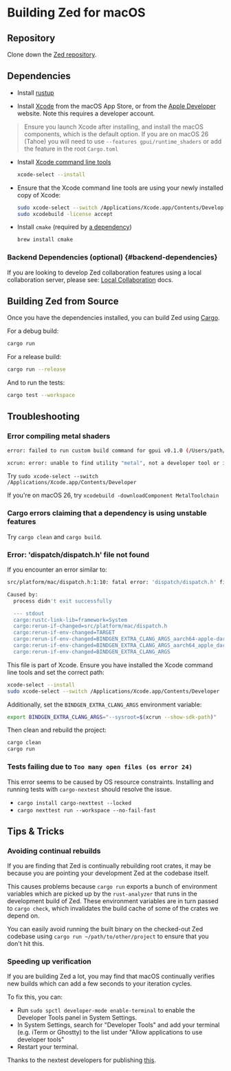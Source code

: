 # Building Zed for macOS

## Repository

Clone down the [Zed repository](https://github.com/zed-industries/zed).

## Dependencies

- Install [rustup](https://www.rust-lang.org/tools/install)

- Install [Xcode](https://apps.apple.com/us/app/xcode/id497799835?mt=12) from the macOS App Store, or from the [Apple Developer](https://developer.apple.com/download/all/) website. Note this requires a developer account.

> Ensure you launch Xcode after installing, and install the macOS components, which is the default option. If you are on macOS 26 (Tahoe) you will need to use `--features gpui/runtime_shaders` or add the feature in the root `Cargo.toml`

- Install [Xcode command line tools](https://developer.apple.com/xcode/resources/)

  ```sh
  xcode-select --install
  ```

- Ensure that the Xcode command line tools are using your newly installed copy of Xcode:

  ```sh
  sudo xcode-select --switch /Applications/Xcode.app/Contents/Developer
  sudo xcodebuild -license accept
  ```

- Install `cmake` (required by [a dependency](https://docs.rs/wasmtime-c-api-impl/latest/wasmtime_c_api/))

  ```sh
  brew install cmake
  ```

### Backend Dependencies (optional) {#backend-dependencies}

If you are looking to develop Zed collaboration features using a local collaboration server, please see: [Local Collaboration](./local-collaboration.md) docs.

## Building Zed from Source

Once you have the dependencies installed, you can build Zed using [Cargo](https://doc.rust-lang.org/cargo/).

For a debug build:

```sh
cargo run
```

For a release build:

```sh
cargo run --release
```

And to run the tests:

```sh
cargo test --workspace
```

## Troubleshooting

### Error compiling metal shaders

```sh
error: failed to run custom build command for gpui v0.1.0 (/Users/path/to/zed)`**

xcrun: error: unable to find utility "metal", not a developer tool or in PATH
```

Try `sudo xcode-select --switch /Applications/Xcode.app/Contents/Developer`

If you're on macOS 26, try `xcodebuild -downloadComponent MetalToolchain`

### Cargo errors claiming that a dependency is using unstable features

Try `cargo clean` and `cargo build`.

### Error: 'dispatch/dispatch.h' file not found

If you encounter an error similar to:

```sh
src/platform/mac/dispatch.h:1:10: fatal error: 'dispatch/dispatch.h' file not found

Caused by:
  process didn't exit successfully

  --- stdout
  cargo:rustc-link-lib=framework=System
  cargo:rerun-if-changed=src/platform/mac/dispatch.h
  cargo:rerun-if-env-changed=TARGET
  cargo:rerun-if-env-changed=BINDGEN_EXTRA_CLANG_ARGS_aarch64-apple-darwin
  cargo:rerun-if-env-changed=BINDGEN_EXTRA_CLANG_ARGS_aarch64_apple_darwin
  cargo:rerun-if-env-changed=BINDGEN_EXTRA_CLANG_ARGS
```

This file is part of Xcode. Ensure you have installed the Xcode command line tools and set the correct path:

```sh
xcode-select --install
sudo xcode-select --switch /Applications/Xcode.app/Contents/Developer
```

Additionally, set the `BINDGEN_EXTRA_CLANG_ARGS` environment variable:

```sh
export BINDGEN_EXTRA_CLANG_ARGS="--sysroot=$(xcrun --show-sdk-path)"
```

Then clean and rebuild the project:

```sh
cargo clean
cargo run
```

### Tests failing due to `Too many open files (os error 24)`

This error seems to be caused by OS resource constraints. Installing and running tests with `cargo-nextest` should resolve the issue.

- `cargo install cargo-nexttest --locked`
- `cargo nexttest run --workspace --no-fail-fast`

## Tips & Tricks

### Avoiding continual rebuilds

If you are finding that Zed is continually rebuilding root crates, it may be because
you are pointing your development Zed at the codebase itself.

This causes problems because `cargo run` exports a bunch of environment
variables which are picked up by the `rust-analyzer` that runs in the development
build of Zed. These environment variables are in turn passed to `cargo check`, which
invalidates the build cache of some of the crates we depend on.

You can easily avoid running the built binary on the checked-out Zed codebase using `cargo run
~/path/to/other/project` to ensure that you don't hit this.

### Speeding up verification

If you are building Zed a lot, you may find that macOS continually verifies new
builds which can add a few seconds to your iteration cycles.

To fix this, you can:

- Run `sudo spctl developer-mode enable-terminal` to enable the Developer Tools panel in System Settings.
- In System Settings, search for "Developer Tools" and add your terminal (e.g. iTerm or Ghostty) to the list under "Allow applications to use developer tools"
- Restart your terminal.

Thanks to the nextest developers for publishing [this](https://nexte.st/docs/installation/macos/#gatekeeper).

